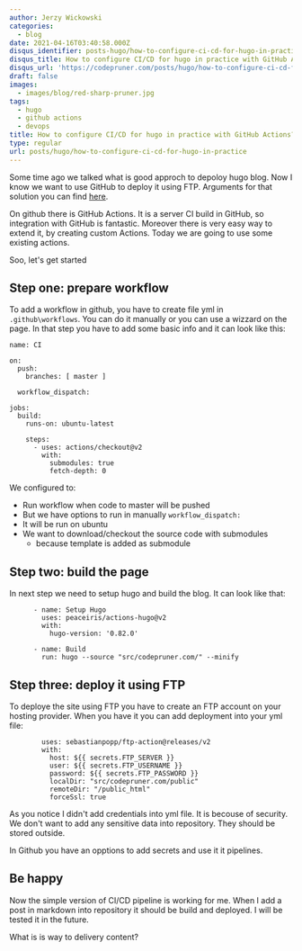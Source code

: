 ```yaml
---
author: Jerzy Wickowski
categories:
  - blog
date: 2021-04-16T03:40:58.000Z
disqus_identifier: posts-hugo/how-to-configure-ci-cd-for-hugo-in-practice
disqus_title: How to configure CI/CD for hugo in practice with GitHub Actions?
disqus_url: 'https://codepruner.com/posts/hugo/how-to-configure-ci-cd-for-hugo-in-practice'
draft: false
images:
  - images/blog/red-sharp-pruner.jpg
tags:
  - hugo
  - github actions
  - devops
title: How to configure CI/CD for hugo in practice with GitHub Actions?
type: regular
url: posts/hugo/how-to-configure-ci-cd-for-hugo-in-practice
---
```


Some time ago we talked what is good approch to depoloy hugo blog. Now I know we want to use GitHub to deploy it using FTP. Arguments for that solution you can find [here](how-to-configure-ci-cd-for-hugo). 

On github there is GitHub Actions. It is a server CI build in GitHub, so integration with GitHub is fantastic. Moreover there is very easy way to extend it, by creating custom Actions. Today we are going to use some existing actions.

Soo, let's get started

## Step one: prepare workflow
To add a workflow in github, you have to create file yml in `.github\workflows`. You can do it manually or you can use a wizzard on the page. In that step you have to add some basic info and it can look like this:

```
name: CI

on:
  push:
    branches: [ master ]

  workflow_dispatch:

jobs:
  build:
    runs-on: ubuntu-latest

    steps:
      - uses: actions/checkout@v2
        with:
          submodules: true 
          fetch-depth: 0
```

We configured to:
- Run workflow when code to master will be pushed
- But we have options to run in manually `workflow_dispatch:`
- It will be run on ubuntu
- We want to download/checkout the source code with submodules
  - because template is added as submodule

## Step two: build the page
In next step we need to setup hugo and build the blog. It can look like that:
```
      - name: Setup Hugo
        uses: peaceiris/actions-hugo@v2
        with:
          hugo-version: '0.82.0'

      - name: Build
        run: hugo --source "src/codepruner.com/" --minify 
```

## Step three: deploy it using FTP
To deploye the site using FTP you have to create an FTP account on your hosting provider. When you have it you can add deployment into your yml file:
```      - name: Upload ftp
        uses: sebastianpopp/ftp-action@releases/v2
        with:
          host: ${{ secrets.FTP_SERVER }} 
          user: ${{ secrets.FTP_USERNAME }} 
          password: ${{ secrets.FTP_PASSWORD }} 
          localDir: "src/codepruner.com/public"
          remoteDir: "/public_html"
          forceSsl: true
```

As you notice I didn't add credentials into yml file. It is becouse of security. We don't want to add any sensitive data into repository. They should be stored outside.

In Github you have an opptions to add secrets and use it it pipelines.

## Be happy
Now the simple version of CI/CD pipeline is working for me. 
When I add a post in markdown into repository it should be build and deployed. I will be tested it in the future.

What is is way to delivery content?



